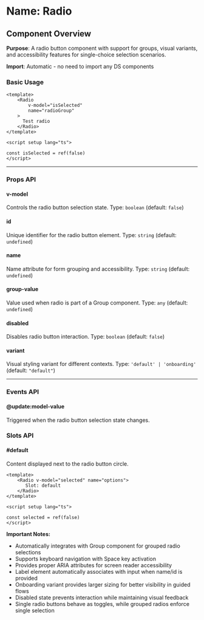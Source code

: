 # Name: Radio
## Component Overview

**Purpose**: A radio button component with support for groups, visual variants, and accessibility features for single-choice selection scenarios.

**Import**: Automatic - no need to import any DS components

### Basic Usage

```vue
<template>
    <Radio 
        v-model="isSelected"
        name="radioGroup"
    >
      Test radio
    </Radio>
</template>

<script setup lang="ts">

const isSelected = ref(false)
</script>
```

---

### Props API

#### v-model
Controls the radio button selection state. Type: `boolean` (default: `false`)

#### id
Unique identifier for the radio button element. Type: `string` (default: `undefined`)

#### name
Name attribute for form grouping and accessibility. Type: `string` (default: `undefined`)

#### group-value
Value used when radio is part of a Group component. Type: `any` (default: `undefined`)

#### disabled
Disables radio button interaction. Type: `boolean` (default: `false`)

#### variant
Visual styling variant for different contexts. Type: `'default' | 'onboarding'` (default: `"default"`)

---

### Events API

#### @update:model-value
Triggered when the radio button selection state changes.

### Slots API

#### #default
Content displayed next to the radio button circle.

```vue
<template>
    <Radio v-model="selected" name="options">
       Slot: default
    </Radio>
</template>

<script setup lang="ts">

const selected = ref(false)
</script>
```

**Important Notes:**
- Automatically integrates with Group component for grouped radio selections
- Supports keyboard navigation with Space key activation
- Provides proper ARIA attributes for screen reader accessibility
- Label element automatically associates with input when name/id is provided
- Onboarding variant provides larger sizing for better visibility in guided flows
- Disabled state prevents interaction while maintaining visual feedback
- Single radio buttons behave as toggles, while grouped radios enforce single selection
